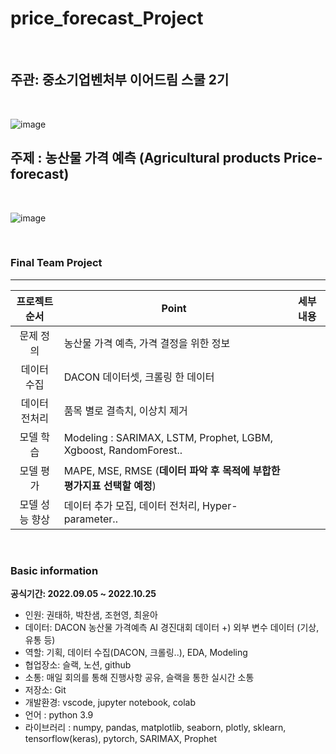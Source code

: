 # price_forecast_Project

<br>

## 주관: 중소기업벤처부 이어드림 스쿨 2기

<br>

![image](https://img.hankyung.com/photo/201805/AB.16625443.1.jpg)

## 주제 : 농산물 가격 예측 (Agricultural products Price-forecast)

<br>

![image](https://res.cloudinary.com/linkareer/image/fetch/f_auto/https://api.linkareer.com/attachments/39888)

<br>

### Final Team Project 

---

|  프로젝트 순서 |     Point    | 세부 내용 |  
|:------------------:| -----|------|
|문제 정의| 농산물 가격 예측, 가격 결정을 위한 정보 ||
|데이터 수집| DACON 데이터셋, 크롤링 한 데이터 ||   
|데이터 전처리| 품목 별로 결측치, 이상치 제거 |
|모델 학습| Modeling : SARIMAX, LSTM, Prophet, LGBM, Xgboost, RandomForest.. |   |
|모델 평가| MAPE, MSE, RMSE (**데이터 파악 후 목적에 부합한 평가지표 선택할 예정**) | |
|모델 성능 향상| 데이터 추가 모집, 데이터 전처리, Hyper-parameter.. |   |

<br>

### Basic information

**공식기간: 2022.09.05 ~ 2022.10.25**


- 인원: 권태하, 박찬샘, 조현영, 최윤아
- 데이터: DACON 농산물 가격예측 AI 경진대회 데이터 +) 외부 변수 데이터 (기상, 유통 등)
- 역할: 기획, 데이터 수집(DACON, 크롤링..), EDA, Modeling
- 협업장소: 슬랙, 노션, github
- 소통: 매일 회의를 통해 진행사항 공유, 슬랙을 통한 실시간 소통
- 저장소: Git
- 개발환경: vscode, jupyter notebook, colab
- 언어 : python 3.9
- 라이브러리 : numpy, pandas, matplotlib, seaborn, plotly, sklearn, tensorflow(keras), pytorch, SARIMAX, Prophet
